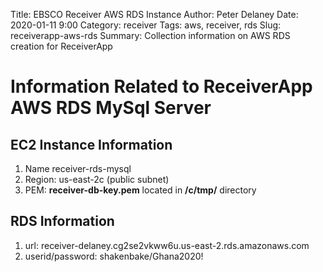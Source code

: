 Title: EBSCO Receiver AWS RDS Instance
Author: Peter Delaney 
Date: 2020-01-11 9:00
Category: receiver
Tags: aws, receiver, rds 
Slug: receiverapp-aws-rds 
Summary: Collection information on AWS RDS creation for ReceiverApp

# Information Related to ReceiverApp AWS RDS MySql Server

## EC2 Instance Information
1. Name  receiver-rds-mysql
2. Region: us-east-2c (public subnet)
3. PEM:  **receiver-db-key.pem**  located in **/c/tmp/**  directory

## RDS Information
1. url: receiver-delaney.cg2se2vkww6u.us-east-2.rds.amazonaws.com
2. userid/password:  shakenbake/Ghana2020!


